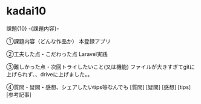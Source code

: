 # kadai10
課題{10} -{課題内容}-

①課題内容（どんな作品か）
本登録アプリ

②工夫した点・こだわった点
Laravel実践

③難しかった点・次回トライしたいこと(又は機能)
ファイルが大きすぎてgitに上げられず、、driveに上げました。。

④質問・疑問・感想、シェアしたいtips等なんでも
[質問]
[疑問]
[感想]
[tips]
[参考記事]
